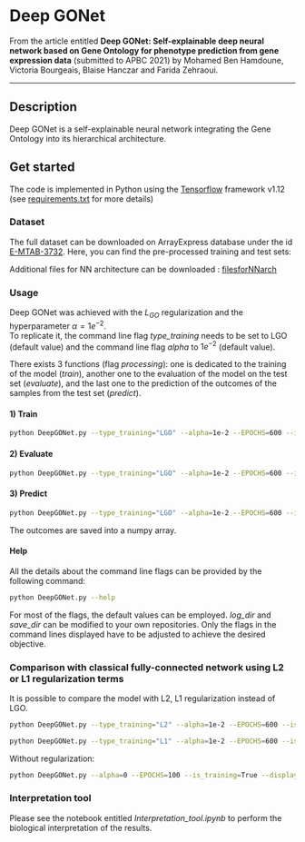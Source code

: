 # Deep GONet

From the article entitled **Deep GONet: Self-explainable deep neural network based on Gene Ontology for phenotype prediction from gene expression data** (submitted to APBC 2021) by Mohamed Ben Hamdoune, Victoria Bourgeais, Blaise Hanczar and Farida Zehraoui.

---

## Description

Deep GONet is a self-explainable neural network integrating the Gene Ontology into its hierarchical architecture.

## Get started

The code is implemented in Python using the [Tensorflow](https://www.tensorflow.org/) framework v1.12 (see [requirements.txt](https://github.com/mbenhamd/Deep-GONet/blob/master/requirements.txt) for more details)

### Dataset

The full dataset can be downloaded on ArrayExpress database under the id [E-MTAB-3732](https://www.ebi.ac.uk/arrayexpress/experiments/E-MTAB-3732/). Here, you can find the pre-processed training and test sets:

Additional files for NN architecture can be downloaded : [filesforNNarch](https://entrepot.ibisc.univ-evry.fr/f/6f1c513798df41999b5d/?dl=1) 

### Usage

Deep GONet was achieved with the $L_{GO}$ regularization and the hyperparameter $\alpha=1e^{-2}$.  
To replicate it, the command line flag *type_training* needs to be set to LGO (default value) and the command line flag *alpha* to $1e^{-2}$ (default value).  

There exists 3 functions (flag *processing*): one is dedicated to the training of the model (*train*), another one to the evaluation of the model on the test set (*evaluate*), and the last one to the prediction of the outcomes of the samples from the test set (*predict*).

#### 1) Train


```bash
python DeepGONet.py --type_training="LGO" --alpha=1e-2 --EPOCHS=600 --is_training=True --display_step=10 --save=True --processing="train"
```

#### 2) Evaluate


```bash
python DeepGONet.py --type_training="LGO" --alpha=1e-2 --EPOCHS=600 --is_training=False --restore=True --processing="evaluate"
```

#### 3) Predict


```bash
python DeepGONet.py --type_training="LGO" --alpha=1e-2 --EPOCHS=600 --is_training=False --restore=True --processing="predict"
```

The outcomes are saved into a numpy array.

#### Help

All the details about the command line flags can be provided by the following command:


```bash
python DeepGONet.py --help
```

For most of the flags, the default values can be employed. *log_dir* and *save_dir* can be modified to your own repositories. Only the flags in the command lines displayed have to be adjusted to achieve the desired objective.

### Comparison with classical fully-connected network using L2 or L1 regularization terms

It is possible to compare the model with L2, L1 regularization instead of LGO.


```bash
python DeepGONet.py --type_training="L2" --alpha=1e-2 --EPOCHS=600 --is_training=True --display_step=10 --save=True --processing="train"
```


```bash
python DeepGONet.py --type_training="L1" --alpha=1e-2 --EPOCHS=600 --is_training=True --display_step=10 --save=True --processing="train"
```

Without regularization:


```bash
python DeepGONet.py --alpha=0 --EPOCHS=100 --is_training=True --display_step=5 --save=True --processing="train"
```

###  Interpretation tool

Please see the notebook entitled *Interpretation_tool.ipynb* to perform the biological interpretation of the results.
